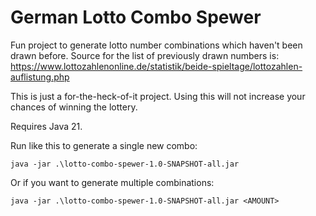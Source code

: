 # German Lotto Combo Spewer

Fun project to generate lotto number combinations which haven't been drawn before.
Source for the list of previously drawn numbers is: https://www.lottozahlenonline.de/statistik/beide-spieltage/lottozahlen-auflistung.php

This is just a for-the-heck-of-it project. Using this will not increase your chances of
winning the lottery.

Requires Java 21.

Run like this to generate a single new combo:

`java -jar .\lotto-combo-spewer-1.0-SNAPSHOT-all.jar`

Or if you want to generate multiple combinations:

`java -jar .\lotto-combo-spewer-1.0-SNAPSHOT-all.jar <AMOUNT>`